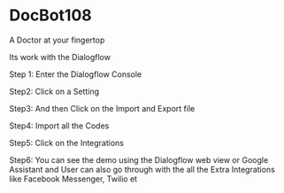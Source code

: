 # DocBot108
A Doctor at your fingertop



Its work with the Dialogflow

Step 1: Enter the Dialogflow Console

Step2: Click on  a Setting

Step3: And then Click on the Import and Export file

Step4: Import all the Codes

Step5: Click on the Integrations

Step6: You can see the demo using the Dialogflow web view or Google Assistant and User can also go through with the all the Extra Integrations like Facebook Messenger, Twilio et
